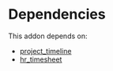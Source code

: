 # Dependencies

This addon depends on:

- [project_timeline](https://github.com/bringout/oca-workflow-process)
- [hr_timesheet](https://github.com/bringout/oca-ocb-hr/tree/aa000c65134cd084402a3f35a3bfc3672d5c1d57/odoo-bringout-oca-ocb-hr_timesheet)
